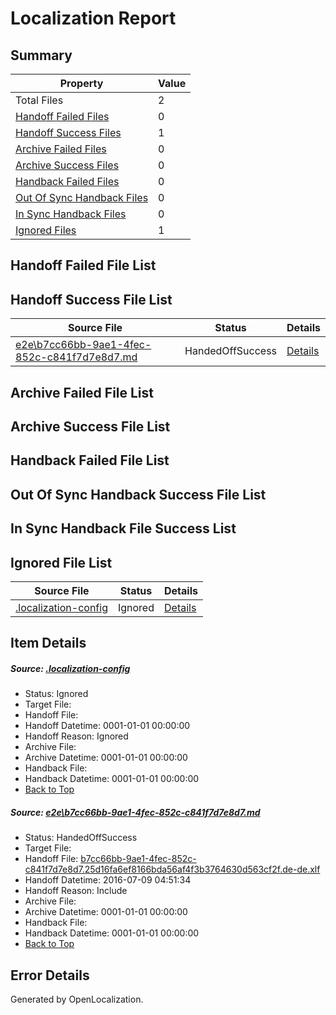 # <a name='report-top'></a> Localization Report

## Summary
 Property | Value 
 -------- | ----- 
 Total Files | 2
[ Handoff Failed Files ](#handoff-failed-list)| 0
[ Handoff Success Files ](#handoff-success-list)| 1
[ Archive Failed Files ](#archive-failed-list)| 0
[ Archive Success Files ](#archive-success-list)| 0
[ Handback Failed Files ](#handback-failed-list)| 0
[ Out Of Sync Handback Files ](#outofsync-handback-success-list)| 0
[ In Sync Handback Files ](#insync-handback-success-list)| 0
[ Ignored Files ](#ignored-list)| 1

## <a name='handoff-failed-list'></a> Handoff Failed File List

## <a name='handoff-success-list'></a> Handoff Success File List
 Source File | Status | Details 
 ----------- | ------ | ------- 
 [e2e\b7cc66bb-9ae1-4fec-852c-c841f7d7e8d7.md](https://github.com/OpenLocalizationTestOrg/oltest/blob/2bc7a68374d03f41b4b0660154de5737671e13e2/e2e/b7cc66bb-9ae1-4fec-852c-c841f7d7e8d7.md) | HandedOffSuccess | [Details](#44c5aeafa5b27fc4ad1c1208c8e28198f9f46c8c1)

## <a name='archive-failed-list'></a> Archive Failed File List

## <a name='archive-success-list'></a> Archive Success File List

## <a name='handback-failed-list'></a> Handback Failed File List

## <a name='outofsync-handback-success-list'></a> Out Of Sync Handback Success File List

## <a name='insync-handback-success-list'></a> In Sync Handback File Success List

## <a name='ignored-list'></a> Ignored File List
 Source File | Status | Details 
 ----------- | ------ | ------- 
 [.localization-config](https://github.com/OpenLocalizationTestOrg/oltest/blob/2bc7a68374d03f41b4b0660154de5737671e13e2/.localization-config) | Ignored | [Details](#3d4f252ac210baf56311d7e97dcc2db10974dbd20)

## Item Details
##### <a name='3d4f252ac210baf56311d7e97dcc2db10974dbd20'></a> Source: [.localization-config](https://github.com/OpenLocalizationTestOrg/oltest/blob/2bc7a68374d03f41b4b0660154de5737671e13e2/.localization-config)
* Status: Ignored
* Target File: 
* Handoff File: 
* Handoff Datetime: 0001-01-01 00:00:00
* Handoff Reason: Ignored
* Archive File: 
* Archive Datetime: 0001-01-01 00:00:00
* Handback File: 
* Handback Datetime: 0001-01-01 00:00:00
* [Back to Top](#report-top)

##### <a name='44c5aeafa5b27fc4ad1c1208c8e28198f9f46c8c1'></a> Source: [e2e\b7cc66bb-9ae1-4fec-852c-c841f7d7e8d7.md](https://github.com/OpenLocalizationTestOrg/oltest/blob/2bc7a68374d03f41b4b0660154de5737671e13e2/e2e/b7cc66bb-9ae1-4fec-852c-c841f7d7e8d7.md)
* Status: HandedOffSuccess
* Target File: 
* Handoff File: [b7cc66bb-9ae1-4fec-852c-c841f7d7e8d7.25d16fa6ef8166bda56af4f3b3764630d563cf2f.de-de.xlf](https://github.com/OpenLocalizationTestOrg/olhandoff-e2e/blob/991922ad92f74188f7eac11a5c6c580980150780/ol-handoff/OpenLocalizationTestOrg/oltest-dede-fly/ci/ht/b7cc66bb-9ae1-4fec-852c-c841f7d7e8d7.25d16fa6ef8166bda56af4f3b3764630d563cf2f.de-de.xlf)
* Handoff Datetime: 2016-07-09 04:51:34
* Handoff Reason: Include
* Archive File: 
* Archive Datetime: 0001-01-01 00:00:00
* Handback File: 
* Handback Datetime: 0001-01-01 00:00:00
* [Back to Top](#report-top)


## Error Details

Generated by OpenLocalization.
